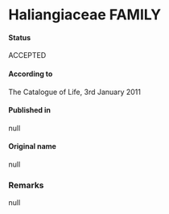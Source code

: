 Haliangiaceae FAMILY
=======

#### Status
ACCEPTED

#### According to
The Catalogue of Life, 3rd January 2011

#### Published in
null

#### Original name
null

### Remarks
null